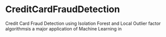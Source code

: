# CreditCardFraudDetection
Credit Card Fraud Detection using Isolation Forest and Local Outlier factor algorithmsis a major application of Machine Learning in
<!--stackedit_data:
eyJoaXN0b3J5IjpbNzI5OTc3OTMwXX0=
-->